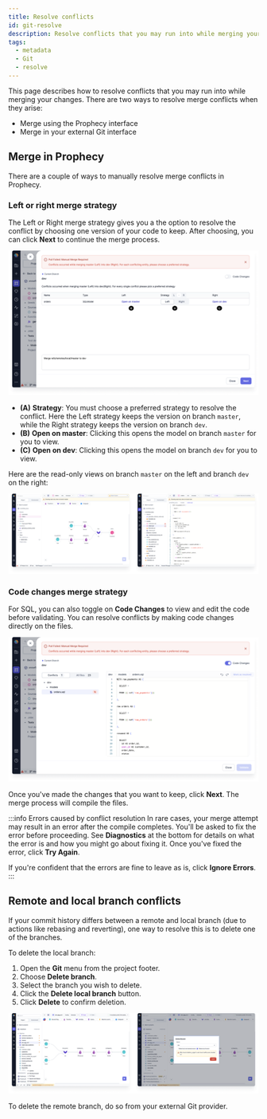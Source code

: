 ```yaml
---
title: Resolve conflicts
id: git-resolve
description: Resolve conflicts that you may run into while merging your changes
tags:
  - metadata
  - Git
  - resolve
---
```


This page describes how to resolve conflicts that you may run into while merging your changes. There are two ways to resolve merge conflicts when they arise:

- Merge using the Prophecy interface
- Merge in your external Git interface

## Merge in Prophecy

There are a couple of ways to manually resolve merge conflicts in Prophecy.

### Left or right merge strategy

The Left or Right merge strategy gives you a the option to resolve the conflict by choosing one version of your code to keep. After choosing, you can click **Next** to continue the merge process.

![Choose a Git conflict manual merge](img/git-conflict-manual-merge.png)

- **(A)** **Strategy**: You must choose a preferred strategy to resolve the conflict. Here the Left strategy keeps the version on branch `master`, while the Right strategy keeps the version on branch `dev`.
- **(B)** **Open on master**: Clicking this opens the model on branch `master` for you to view.
- **(C)** **Open on dev**: Clicking this opens the model on branch `dev` for you to view.

Here are the read-only views on branch `master` on the left and branch `dev` on the right:

![View Git conflict merge strategies](img/git-conflict-merge-strategy.png)

### Code changes merge strategy

For SQL, you can also toggle on **Code Changes** to view and edit the code before validating. You can resolve conflicts by making code changes directly on the files.

![View Git conflict merge strategies](img/git-conflict-code-changes.png)

Once you've made the changes that you want to keep, click **Next**. The merge process will compile the files.

:::info Errors caused by conflict resolution
In rare cases, your merge attempt may result in an error after the compile completes. You'll be asked to fix the error before proceeding. See **Diagnostics** at the bottom for details on what the error is and how you might go about fixing it. Once you've fixed the error, click **Try Again**.

If you're confident that the errors are fine to leave as is, click **Ignore Errors**.
:::

## Remote and local branch conflicts

If your commit history differs between a remote and local branch (due to actions like rebasing and reverting), one way to resolve this is to delete one of the branches.

To delete the local branch:

1. Open the **Git** menu from the project footer.
1. Choose **Delete branch**.
1. Select the branch you wish to delete.
1. Click the **Delete local branch** button.
1. Click **Delete** to confirm deletion.

![Delete a Git branch](img/git-delete-branch.png)

To delete the remote branch, do so from your external Git provider.

